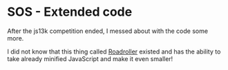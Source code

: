 # SOS - Extended code

After the js13k competition ended, I messed about with the code some more.

I did not know that this thing called [Roadroller](https://github.com/lifthrasiir/roadroller/) existed and has the ability to take already minified JavaScript and make it even smaller!
